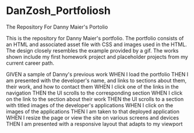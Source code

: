 # DanZosh_Portfoliosh
The Repository For Danny Maier's Portolio

This is the repository for Danny Maier's portfolio. The portfolio consists of an HTML and associated asset file with CSS and images used in the HTML. The design closely resembles the example provided by a gif. The works shown include my first homework project and placeholder projects from my current career path. 



GIVEN a sample of Danny's previous work
WHEN I load the portfolio
THEN I am presented with the developer's name, and links to sections about them, their work, and how to contact them
WHEN I click one of the links in the navigation
THEN the UI scrolls to the corresponding section
WHEN I click on the link to the section about their work
THEN the UI scrolls to a section with titled images of the developer's applications
WHEN I click on the images of the applications
THEN I am taken to that deployed application
WHEN I resize the page or view the site on various screens and devices
THEN I am presented with a responsive layout that adapts to my viewport